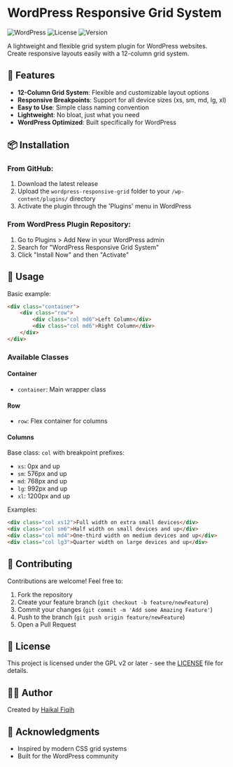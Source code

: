 # WordPress Responsive Grid System

![WordPress](https://img.shields.io/badge/WordPress-5.0%2B-blue)
![License](https://img.shields.io/badge/license-GPL--2.0%2B-green)
![Version](https://img.shields.io/badge/version-1.0.0-orange)

A lightweight and flexible grid system plugin for WordPress websites. Create responsive layouts easily with a 12-column grid system.

## 🚀 Features

- **12-Column Grid System**: Flexible and customizable layout options
- **Responsive Breakpoints**: Support for all device sizes (xs, sm, md, lg, xl)
- **Easy to Use**: Simple class naming convention
- **Lightweight**: No bloat, just what you need
- **WordPress Optimized**: Built specifically for WordPress

## 📦 Installation

### From GitHub:
1. Download the latest release
2. Upload the `wordpress-responsive-grid` folder to your `/wp-content/plugins/` directory
3. Activate the plugin through the 'Plugins' menu in WordPress

### From WordPress Plugin Repository:
1. Go to Plugins > Add New in your WordPress admin
2. Search for "WordPress Responsive Grid System"
3. Click "Install Now" and then "Activate"

## 🎯 Usage

Basic example:
```html
<div class="container">
    <div class="row">
        <div class="col md6">Left Column</div>
        <div class="col md6">Right Column</div>
    </div>
</div>
```

### Available Classes

#### Container
- `container`: Main wrapper class

#### Row
- `row`: Flex container for columns

#### Columns
Base class: `col` with breakpoint prefixes:
- `xs`: 0px and up
- `sm`: 576px and up
- `md`: 768px and up
- `lg`: 992px and up
- `xl`: 1200px and up

Examples:
```html
<div class="col xs12">Full width on extra small devices</div>
<div class="col sm6">Half width on small devices and up</div>
<div class="col md4">One-third width on medium devices and up</div>
<div class="col lg3">Quarter width on large devices and up</div>
```

## 🤝 Contributing

Contributions are welcome! Feel free to:

1. Fork the repository
2. Create your feature branch (`git checkout -b feature/newFeature`)
3. Commit your changes (`git commit -m 'Add some Amazing Feature'`)
4. Push to the branch (`git push origin feature/newFeature`)
5. Open a Pull Request

## 📝 License

This project is licensed under the GPL v2 or later - see the [LICENSE](LICENSE) file for details.

## 👨‍💻 Author

Created by [Haikal Fiqih](https://github.com/haikalfiqih)

## 🙏 Acknowledgments

- Inspired by modern CSS grid systems
- Built for the WordPress community
